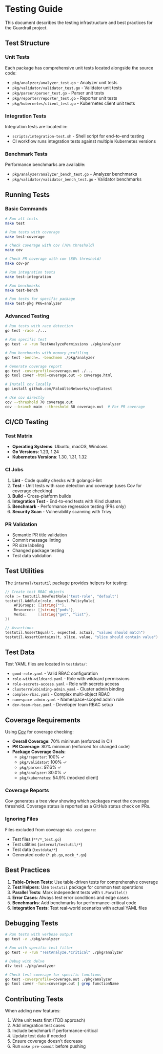 # Testing Guide

This document describes the testing infrastructure and best practices for the Guardrail project.

## Test Structure

### Unit Tests
Each package has comprehensive unit tests located alongside the source code:
- `pkg/analyzer/analyzer_test.go` - Analyzer unit tests
- `pkg/validator/validator_test.go` - Validator unit tests
- `pkg/parser/parser_test.go` - Parser unit tests
- `pkg/reporter/reporter_test.go` - Reporter unit tests
- `pkg/kubernetes/client_test.go` - Kubernetes client unit tests

### Integration Tests
Integration tests are located in:
- `scripts/integration-test.sh` - Shell script for end-to-end testing
- CI workflow runs integration tests against multiple Kubernetes versions

### Benchmark Tests
Performance benchmarks are available:
- `pkg/analyzer/analyzer_bench_test.go` - Analyzer benchmarks
- `pkg/validator/validator_bench_test.go` - Validator benchmarks

## Running Tests

### Basic Commands

```bash
# Run all tests
make test

# Run tests with coverage
make test-coverage

# Check coverage with cov (70% threshold)
make cov

# Check PR coverage with cov (80% threshold)
make cov-pr

# Run integration tests
make test-integration

# Run benchmarks
make test-bench

# Run tests for specific package
make test-pkg PKG=analyzer
```

### Advanced Testing

```bash
# Run tests with race detection
go test -race ./...

# Run specific test
go test -v -run TestAnalyzePermissions ./pkg/analyzer

# Run benchmarks with memory profiling
go test -bench=. -benchmem ./pkg/analyzer

# Generate coverage report
go test -coverprofile=coverage.out ./...
go tool cover -html=coverage.out -o coverage.html

# Install cov locally
go install github.com/PaloAltoNetworks/cov@latest

# Use cov directly
cov --threshold 70 coverage.out
cov --branch main --threshold 80 coverage.out  # For PR coverage
```

## CI/CD Testing

### Test Matrix
- **Operating Systems**: Ubuntu, macOS, Windows
- **Go Versions**: 1.23, 1.24
- **Kubernetes Versions**: 1.30, 1.31, 1.32

### CI Jobs
1. **Lint** - Code quality checks with golangci-lint
2. **Test** - Unit tests with race detection and coverage (uses Cov for coverage checking)
3. **Build** - Cross-platform builds
4. **Integration Test** - End-to-end tests with Kind clusters
5. **Benchmark** - Performance regression testing (PRs only)
6. **Security Scan** - Vulnerability scanning with Trivy

### PR Validation
- Semantic PR title validation
- Commit message linting
- PR size labeling
- Changed package testing
- Test data validation

## Test Utilities

The `internal/testutil` package provides helpers for testing:

```go
// Create test RBAC objects
role := testutil.NewTestRole("test-role", "default")
testutil.AddRule(role, rbacv1.PolicyRule{
    APIGroups: []string{""},
    Resources: []string{"pods"},
    Verbs:     []string{"get", "list"},
})

// Assertions
testutil.AssertEqual(t, expected, actual, "values should match")
testutil.AssertContains(t, slice, value, "slice should contain value")
```

## Test Data

Test YAML files are located in `testdata/`:
- `good-role.yaml` - Valid RBAC configuration
- `role-with-wildcard.yaml` - Role with wildcard permissions
- `role-secrets-access.yaml` - Role with secrets access
- `clusterrolebinding-admin.yaml` - Cluster admin binding
- `complex-rbac.yaml` - Complex multi-object RBAC
- `namespace-admin.yaml` - Namespace-scoped admin role
- `dev-team-rbac.yaml` - Developer team RBAC setup

## Coverage Requirements

Using [Cov](https://github.com/PaloAltoNetworks/cov) for coverage checking:

- **Overall Coverage**: 70% minimum (enforced in CI)
- **PR Coverage**: 80% minimum (enforced for changed code)
- **Package Coverage Goals**:
  - `pkg/reporter`: 100% ✓
  - `pkg/validator`: 100% ✓
  - `pkg/parser`: 97.6% ✓
  - `pkg/analyzer`: 80.0% ✓
  - `pkg/kubernetes`: 54.9% (mocked client)

### Coverage Reports

Cov generates a tree view showing which packages meet the coverage threshold. Coverage status is reported as a GitHub status check on PRs.

### Ignoring Files

Files excluded from coverage via `.covignore`:
- Test files (`**/*_test.go`)
- Test utilities (`internal/testutil/*`)
- Test data (`testdata/*`)
- Generated code (`*.pb.go`, `mock_*.go`)

## Best Practices

1. **Table-Driven Tests**: Use table-driven tests for comprehensive coverage
2. **Test Helpers**: Use `testutil` package for common test operations
3. **Parallel Tests**: Mark independent tests with `t.Parallel()`
4. **Error Cases**: Always test error conditions and edge cases
5. **Benchmarks**: Add benchmarks for performance-critical code
6. **Integration Tests**: Test real-world scenarios with actual YAML files

## Debugging Tests

```bash
# Run tests with verbose output
go test -v ./pkg/analyzer

# Run with specific test filter
go test -v -run "TestAnalyze.*Critical" ./pkg/analyzer

# Debug with delve
dlv test ./pkg/analyzer

# Check test coverage for specific functions
go test -coverprofile=coverage.out ./pkg/analyzer
go tool cover -func=coverage.out | grep functionName
```

## Contributing Tests

When adding new features:
1. Write unit tests first (TDD approach)
2. Add integration test cases
3. Include benchmark if performance-critical
4. Update test data if needed
5. Ensure coverage doesn't decrease
6. Run `make pre-commit` before pushing